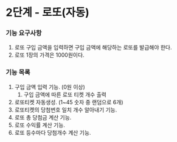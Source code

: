# 2단계 - 로또(자동)

### 기능 요구사항
1. 로또 구입 금액을 입력하면 구입 금액에 해당하는 로또를 발급해야 한다.
2. 로또 1장의 가격은 1000원이다.

### 기능 목록
1. 구입 금액 입력 기능. (0원 이상)
   1. 구입 금액에 따른 로또 티켓 개수 출력
2. 로또티켓 자동생성. (1~45 숫자 중 랜덤으로 6개)
3. 로또티켓의 당첨번호 일치 개수 알아내기 기능.
4. 로또 총 당첨금 계산 기능.
5. 로또 수익률 계산 기능.
6. 로또 등수마다 당첨개수 계산 기능.
